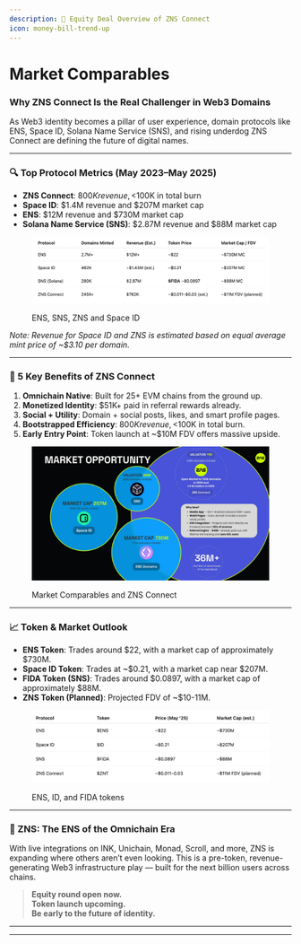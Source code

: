 ```yaml
---
description: 💼 Equity Deal Overview of ZNS Connect
icon: money-bill-trend-up
---
```


# Market Comparables

### &#x20;Why ZNS Connect Is the Real Challenger in Web3 Domains

As Web3 identity becomes a pillar of user experience, domain protocols like ENS, Space ID, Solana Name Service (SNS), and rising underdog ZNS Connect are defining the future of digital names.

***

### 🔍 Top Protocol Metrics (May 2023–May 2025)

* **ZNS Connect**: $800K revenue, <$100K in total burn
* **Space ID**: $1.4M revenue and $207M market cap
* **ENS**: $12M revenue and $730M market cap&#x20;
* **Solana Name Service (SNS)**: $2.87M revenue and $88M market cap

<figure><img src=".gitbook/assets/1_27tLF4RuotChd_LyFk024Q.webp" alt=""><figcaption><p>ENS, SNS, ZNS and Space ID</p></figcaption></figure>

_Note: Revenue for Space ID and ZNS is estimated based on equal average mint price of \~$3.10 per domain._

***

### 🌟 5 Key Benefits of ZNS Connect

1. **Omnichain Native**: Built for 25+ EVM chains from the ground up.
2. **Monetized Identity**: $51K+ paid in referral rewards already.
3. **Social + Utility**: Domain + social posts, likes, and smart profile pages.
4. **Bootstrapped Efficiency**: $800K revenue, <$100K in total burn.
5. **Early Entry Point**: Token launch at \~$10M FDV offers massive upside.

<figure><img src=".gitbook/assets/1_Z7tDHAlXYZaJhKE9KgJEug.webp" alt=""><figcaption><p>Market Comparables and ZNS Connect</p></figcaption></figure>

***

### 📈 Token & Market Outlook

* **ENS Token**: Trades around $22, with a market cap of approximately $730M.
* **Space ID Token**: Trades at \~$0.21, with a market cap near $207M.
* **FIDA Token (SNS)**: Trades around $0.0897, with a market cap of approximately $88M.
* **ZNS Token (Planned)**: Projected FDV of \~$10-11M.

<figure><img src=".gitbook/assets/1_9iVaKcFuJfmXKxDbXrwd_Q.webp" alt=""><figcaption><p>ENS, ID, and FIDA tokens</p></figcaption></figure>

***

### 🔗 ZNS: The ENS of the Omnichain Era

With live integrations on INK, Unichain, Monad, Scroll, and more, ZNS is expanding where others aren’t even looking. This is a pre-token, revenue-generating Web3 infrastructure play — built for the next billion users across chains.

> **Equity round open now.**\
> **Token launch upcoming.**\
> **Be early to the future of identity.**

***

***
